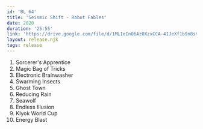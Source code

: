 ```yaml
---
id: 'BL_64'
title: 'Seismic Shift - Robot Fables'
date: 2020
duration: '25:55'
link: 'https://drive.google.com/file/d/1MLIeInO6AzOXzxCCA-4IJeXf1b9n8sVt/view?usp=sharing'
layout: release.njk
tags: release
---
```


01. Sorcerer's Apprentice
02. Magic Bag of Tricks
03. Electronic Brainwasher
04. Swarming Insects
05. Ghost Town
06. Reducing Rain
07. Seawolf
08. Endless Illusion
09. Klyok World Cup
10. Energy Blast
